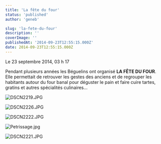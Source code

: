 ```yaml
---
title: 'La fête du four'
status: 'published'
author: 'geneb'

slug: 'la-fete-du-four'
description: ''
coverImage: ''
publishedAt: '2014-09-23T12:55:15.000Z'
date: 2014-09-23T12:55:15.000Z
---
```


Le 23 septembre 2014, 03 h 17

Pendant plusieurs années les Béguelins ont organisé **LA FÊTE DU FOUR**. Elle permettait de retrouver les gestes des anciens et de regrouper les habitants autour du four banal pour déguster le pain et faire cuire tartes, gratins et autres spécialités culinaires...

![DSCN2219.JPG](/img/beguelins/images/FETE_DU_FOUR/.DSCN2219_s.jpg "DSCN2219.JPG, sept. 2014")

![DSCN2226.JPG](/img/beguelins/images/FETE_DU_FOUR/.DSCN2226_s.jpg "DSCN2226.JPG, sept. 2014")

![DSCN2222.JPG](/img/beguelins/images/FETE_DU_FOUR/.DSCN2222_s.jpg "DSCN2222.JPG, sept. 2014")

![Petrissage.jpg](/img/beguelins/images/FETE_DU_FOUR/.Petrissage_s.jpg "Petrissage.jpg, sept. 2014")

![DSCN2221.JPG](/img/beguelins/images/FETE_DU_FOUR/.DSCN2221_s.jpg "DSCN2221.JPG, sept. 2014")
